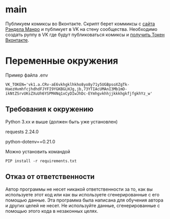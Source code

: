 # main
Публикуем комиксы во Вконтакте.
Скрипт берет коммиксы с [сайта Рэндела Манро](https://xkcd.com/) и публикует в VK на стену сообщества. Необходимо создать руппу в VK где будут публиковаться комиксы и [получить Токен Вконтакте](https://vk.com/dev/manuals). 

# Переменные окружения
Пример файла .env
``` 
VK_TOKEN='vk1.a.CRv-aE6vkhgklhkho8yo8y71y5UGBpsoXZgTk-HaezHvmhfcjhdhdFJYFI9YGKBGLHJg,jb,73YTIAcUMAnI3Mb1mD-ikNtZSrvUKsZXuUh6YSPM4Nq1xCyDIwJhDc-EYmhgvkhhjjkkkhgkfjfgkhYz_w'

```

## Требования к окружению

Python 3.xx и выше (должен быть уже установлен)

requests 2.24.0

python-dotenv==0.21.0


Можно установить командой  
``` 
PIP install -r requirements.txt
```

## Отказ от ответственности

Автор программы не несет никакой ответственности за то, как вы используете этот код или как вы используете сгенерированные с его помощью данные. Эта программа была написана для обучения автора и других целей не несет. Не используйте данные, сгенерированные с помощью этого кода в незаконных целях.
